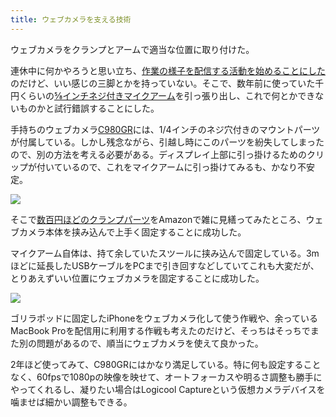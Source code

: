 ```yaml
---
title: ウェブカメラを支える技術
---
```

ウェブカメラをクランプとアームで適当な位置に取り付けた。

連休中に何かやろうと思い立ち、[作業の様子を配信する活動を始めることにした](https://www.youtube.com/channel/UC5s-KpSDGzxWPWNv94PnJHw)のだけど、いい感じの三脚とかを持っていない。そこで、数年前に使っていた千円くらいの[⅝インチネジ付きマイクアーム](https://www.amazon.co.jp/dp/B074T9CT1R)を引っ張り出し、これで何とかできないものかと試行錯誤することにした。

手持ちのウェブカメラ[C980GR](https://www.amazon.co.jp/dp/B086R71LGW)には、1/4インチのネジ穴付きのマウントパーツが付属している。しかし残念ながら、引越し時にこのパーツを紛失してしまったので、別の方法を考える必要がある。ディスプレイ上部に引っ掛けるためのクリップが付いているので、これをマイクアームに引っ掛けてみるも、かなり不安定。

![](https://lh3.googleusercontent.com/Iq6zQgkfqCf0-bVGWRuvAzfWTe55K0tRMR6hIZy5PbU4D5WtKIaAKif55ABcTeClgJxCgoOuG0i6Jbe-mWH9MUG07qCIAmoYzQKSNxhYbXsKhUblxmRjm2fKounL99fhQgC3LGqrkXfgODZtsSieVw)

そこで[数百円ほどのクランプパーツ](https://www.amazon.co.jp/dp/B0832PFWCV)をAmazonで雑に見繕ってみたところ、ウェブカメラ本体を挟み込んで上手く固定することに成功した。

マイクアーム自体は、持て余していたスツールに挟み込んで固定している。3mほどに延長したUSBケーブルをPCまで引き回すなどしていてこれも大変だが、とりあえずいい位置にウェブカメラを固定することに成功した。

![](https://lh6.googleusercontent.com/zmH1azueVsRzdOfR7QpVCCrYW_lfY6zWuUFCYNIa1REZWhTZhcCvGsR8deCEHgYPUBXNVYRhvOFT0y9e1scPhHfxagmTKW2soZVWVtPUwTasrBwXLjVDiphvwPzEOWXsMsfYGxw18r6LWku9AC69qQ)

ゴリラポッドに固定したiPhoneをウェブカメラ化して使う作戦や、余っているMacBook Proを配信用に利用する作戦も考えたのだけど、そっちはそっちでまた別の問題があるので、順当にウェブカメラを使えて良かった。

2年ほど使ってみて、C980GRにはかなり満足している。特に何も設定することなく、60fpsで1080pの映像を映せて、オートフォーカスや明るさ調整も勝手にやってくれるし、凝りたい場合はLogicool Captureという仮想カメラデバイスを噛ませば細かい調整もできる。
